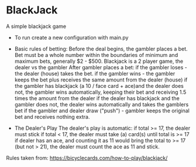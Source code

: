 # BlackJack

A simple blackjack game

- To run create a new configuration with main.py

- Basic rules of betting:
Before the deal begins, the gambler places a bet.
Bet must be a whole number within the boundaries of minimum and maximum bets, generally $2 - $500.
Blackjack is a 2 player game, the dealer vs the gambler
After gambler places a bet:
 if the gambler loses - the dealer (house) takes the bet.
 if the gambler wins - the gambler keeps the bet plus receives the same amount from the dealer (house)
 if the gambler has blackjack (a 10 / face card + ace)and the dealer does not, the gambler wins automatically, 
  keeping their bet and receiving 1.5 times the amount from the dealer
 if the dealer has blackjack and the gambler does not, the dealer wins automatically and takes the
  gamblers bet
 if the gambler and dealer draw ("push") - gambler keeps the original bet and receives nothing extra.
 
- The Dealer's Play
 The dealer's play is automatic:
  if total >= 17, the dealer must stick
  if total < 17, the dealer must take (a) card(s) until total is >= 17
  if dealer has an ace, and counting it as 11 would bring the total to >= 17 (but not > 21), the dealer 
   must  count the ace as 11 and stick.
  
   
 
 Rules taken from:
 https://bicyclecards.com/how-to-play/blackjack/
